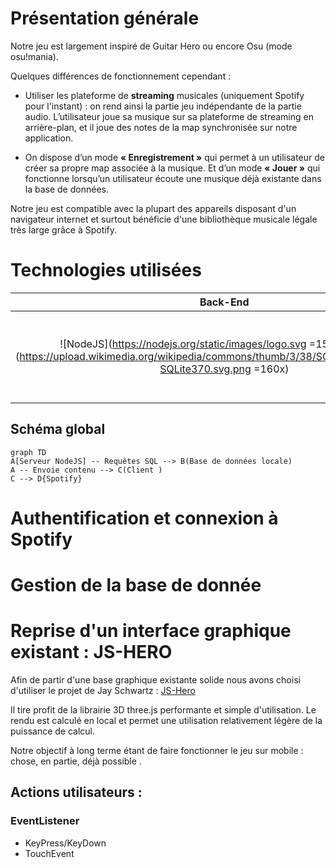 # Présentation générale
Notre jeu est largement inspiré de Guitar Hero ou encore Osu (mode osu!mania).

Quelques différences de fonctionnement cependant : 

* Utiliser les plateforme de **streaming** musicales (uniquement Spotify pour l'instant) : on rend ainsi la partie jeu indépendante de la partie audio. L’utilisateur joue sa musique sur sa plateforme de streaming en arrière-plan, et il joue des notes de la map synchronisée sur notre application.

* On dispose d’un mode **« Enregistrement »** qui permet à un utilisateur de créer sa propre map associée à la musique. Et d’un mode **« Jouer »** qui fonctionne lorsqu’un utilisateur écoute une musique déjà existante dans la base de données. 

Notre jeu est compatible avec la plupart des appareils disposant d'un navigateur internet et surtout bénéficie d'une bibliothèque musicale légale très large grâce à Spotify.
# Technologies utilisées

Back-End            |  Front-end
:-------------------------:|:-------------------------:
![NodeJS](https://nodejs.org/static/images/logo.svg =150x)  ![SQLite](https://upload.wikimedia.org/wikipedia/commons/thumb/3/38/SQLite370.svg/1920px-SQLite370.svg.png =160x)|  ![jquery](https://fortimelp.fr/274-large_default/formation-jquery-3-jours.jpg =180x)![enter image description here](https://upload.wikimedia.org/wikipedia/commons/4/40/Three.js_logo.png)| 

## Schéma global
```mermaid
graph TD
A[Serveur NodeJS] -- Requêtes SQL --> B(Base de données locale)
A -- Envoie contenu --> C(Client )
C --> D{Spotify}
```
# Authentification et connexion à Spotify

# Gestion de la base de donnée

# Reprise d'un interface graphique existant : JS-HERO

Afin de partir d'une base graphique existante solide nous avons choisi d'utiliser le projet de Jay Schwartz : [JS-Hero](https://github.com/jyschwrtz/JS-Hero)

Il tire profit de la librairie 3D three.js performante et simple d'utilisation. Le rendu est calculé en local et permet une utilisation relativement légère de la puissance de calcul.

Notre objectif à long terme étant de faire fonctionner le jeu sur mobile : chose, en partie, déjà possible .

## Actions utilisateurs :
### EventListener
* KeyPress/KeyDown
* TouchEvent
